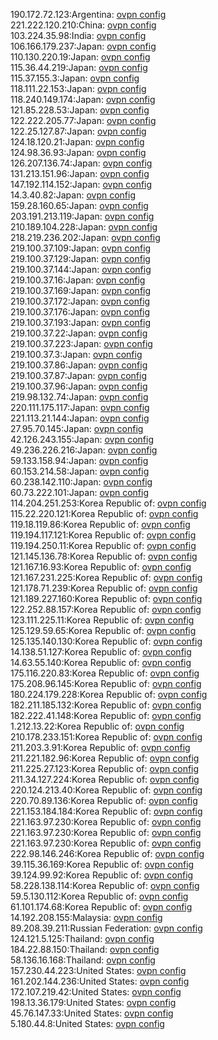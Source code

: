 190.172.72.123:Argentina: [ovpn config](vpn/190_172_72_123.ovpn)  
221.222.120.210:China: [ovpn config](vpn/221_222_120_210.ovpn)  
103.224.35.98:India: [ovpn config](vpn/103_224_35_98.ovpn)  
106.166.179.237:Japan: [ovpn config](vpn/106_166_179_237.ovpn)  
110.130.220.19:Japan: [ovpn config](vpn/110_130_220_19.ovpn)  
115.36.44.219:Japan: [ovpn config](vpn/115_36_44_219.ovpn)  
115.37.155.3:Japan: [ovpn config](vpn/115_37_155_3.ovpn)  
118.111.22.153:Japan: [ovpn config](vpn/118_111_22_153.ovpn)  
118.240.149.174:Japan: [ovpn config](vpn/118_240_149_174.ovpn)  
121.85.228.53:Japan: [ovpn config](vpn/121_85_228_53.ovpn)  
122.222.205.77:Japan: [ovpn config](vpn/122_222_205_77.ovpn)  
122.25.127.87:Japan: [ovpn config](vpn/122_25_127_87.ovpn)  
124.18.120.21:Japan: [ovpn config](vpn/124_18_120_21.ovpn)  
124.98.36.93:Japan: [ovpn config](vpn/124_98_36_93.ovpn)  
126.207.136.74:Japan: [ovpn config](vpn/126_207_136_74.ovpn)  
131.213.151.96:Japan: [ovpn config](vpn/131_213_151_96.ovpn)  
147.192.114.152:Japan: [ovpn config](vpn/147_192_114_152.ovpn)  
14.3.40.82:Japan: [ovpn config](vpn/14_3_40_82.ovpn)  
159.28.160.65:Japan: [ovpn config](vpn/159_28_160_65.ovpn)  
203.191.213.119:Japan: [ovpn config](vpn/203_191_213_119.ovpn)  
210.189.104.228:Japan: [ovpn config](vpn/210_189_104_228.ovpn)  
218.219.236.202:Japan: [ovpn config](vpn/218_219_236_202.ovpn)  
219.100.37.109:Japan: [ovpn config](vpn/219_100_37_109.ovpn)  
219.100.37.129:Japan: [ovpn config](vpn/219_100_37_129.ovpn)  
219.100.37.144:Japan: [ovpn config](vpn/219_100_37_144.ovpn)  
219.100.37.16:Japan: [ovpn config](vpn/219_100_37_16.ovpn)  
219.100.37.169:Japan: [ovpn config](vpn/219_100_37_169.ovpn)  
219.100.37.172:Japan: [ovpn config](vpn/219_100_37_172.ovpn)  
219.100.37.176:Japan: [ovpn config](vpn/219_100_37_176.ovpn)  
219.100.37.193:Japan: [ovpn config](vpn/219_100_37_193.ovpn)  
219.100.37.22:Japan: [ovpn config](vpn/219_100_37_22.ovpn)  
219.100.37.223:Japan: [ovpn config](vpn/219_100_37_223.ovpn)  
219.100.37.3:Japan: [ovpn config](vpn/219_100_37_3.ovpn)  
219.100.37.86:Japan: [ovpn config](vpn/219_100_37_86.ovpn)  
219.100.37.87:Japan: [ovpn config](vpn/219_100_37_87.ovpn)  
219.100.37.96:Japan: [ovpn config](vpn/219_100_37_96.ovpn)  
219.98.132.74:Japan: [ovpn config](vpn/219_98_132_74.ovpn)  
220.111.175.117:Japan: [ovpn config](vpn/220_111_175_117.ovpn)  
221.113.21.144:Japan: [ovpn config](vpn/221_113_21_144.ovpn)  
27.95.70.145:Japan: [ovpn config](vpn/27_95_70_145.ovpn)  
42.126.243.155:Japan: [ovpn config](vpn/42_126_243_155.ovpn)  
49.236.226.216:Japan: [ovpn config](vpn/49_236_226_216.ovpn)  
59.133.158.94:Japan: [ovpn config](vpn/59_133_158_94.ovpn)  
60.153.214.58:Japan: [ovpn config](vpn/60_153_214_58.ovpn)  
60.238.142.110:Japan: [ovpn config](vpn/60_238_142_110.ovpn)  
60.73.222.101:Japan: [ovpn config](vpn/60_73_222_101.ovpn)  
114.204.251.253:Korea Republic of: [ovpn config](vpn/114_204_251_253.ovpn)  
115.22.220.121:Korea Republic of: [ovpn config](vpn/115_22_220_121.ovpn)  
119.18.119.86:Korea Republic of: [ovpn config](vpn/119_18_119_86.ovpn)  
119.194.117.121:Korea Republic of: [ovpn config](vpn/119_194_117_121.ovpn)  
119.194.250.11:Korea Republic of: [ovpn config](vpn/119_194_250_11.ovpn)  
121.145.136.78:Korea Republic of: [ovpn config](vpn/121_145_136_78.ovpn)  
121.167.16.93:Korea Republic of: [ovpn config](vpn/121_167_16_93.ovpn)  
121.167.231.225:Korea Republic of: [ovpn config](vpn/121_167_231_225.ovpn)  
121.178.71.239:Korea Republic of: [ovpn config](vpn/121_178_71_239.ovpn)  
121.189.227.160:Korea Republic of: [ovpn config](vpn/121_189_227_160.ovpn)  
122.252.88.157:Korea Republic of: [ovpn config](vpn/122_252_88_157.ovpn)  
123.111.225.11:Korea Republic of: [ovpn config](vpn/123_111_225_11.ovpn)  
125.129.59.65:Korea Republic of: [ovpn config](vpn/125_129_59_65.ovpn)  
125.135.140.130:Korea Republic of: [ovpn config](vpn/125_135_140_130.ovpn)  
14.138.51.127:Korea Republic of: [ovpn config](vpn/14_138_51_127.ovpn)  
14.63.55.140:Korea Republic of: [ovpn config](vpn/14_63_55_140.ovpn)  
175.116.220.83:Korea Republic of: [ovpn config](vpn/175_116_220_83.ovpn)  
175.208.96.145:Korea Republic of: [ovpn config](vpn/175_208_96_145.ovpn)  
180.224.179.228:Korea Republic of: [ovpn config](vpn/180_224_179_228.ovpn)  
182.211.185.132:Korea Republic of: [ovpn config](vpn/182_211_185_132.ovpn)  
182.222.41.148:Korea Republic of: [ovpn config](vpn/182_222_41_148.ovpn)  
1.212.13.22:Korea Republic of: [ovpn config](vpn/1_212_13_22.ovpn)  
210.178.233.151:Korea Republic of: [ovpn config](vpn/210_178_233_151.ovpn)  
211.203.3.91:Korea Republic of: [ovpn config](vpn/211_203_3_91.ovpn)  
211.221.182.96:Korea Republic of: [ovpn config](vpn/211_221_182_96.ovpn)  
211.225.27.123:Korea Republic of: [ovpn config](vpn/211_225_27_123.ovpn)  
211.34.127.224:Korea Republic of: [ovpn config](vpn/211_34_127_224.ovpn)  
220.124.213.40:Korea Republic of: [ovpn config](vpn/220_124_213_40.ovpn)  
220.70.89.136:Korea Republic of: [ovpn config](vpn/220_70_89_136.ovpn)  
221.153.184.184:Korea Republic of: [ovpn config](vpn/221_153_184_184.ovpn)  
221.163.97.230:Korea Republic of: [ovpn config](vpn/221_163_97_230.ovpn)  
221.163.97.230:Korea Republic of: [ovpn config](vpn/221_163_97_230.ovpn)  
221.163.97.230:Korea Republic of: [ovpn config](vpn/221_163_97_230.ovpn)  
222.98.146.246:Korea Republic of: [ovpn config](vpn/222_98_146_246.ovpn)  
39.115.36.169:Korea Republic of: [ovpn config](vpn/39_115_36_169.ovpn)  
39.124.99.92:Korea Republic of: [ovpn config](vpn/39_124_99_92.ovpn)  
58.228.138.114:Korea Republic of: [ovpn config](vpn/58_228_138_114.ovpn)  
59.5.130.112:Korea Republic of: [ovpn config](vpn/59_5_130_112.ovpn)  
61.101.174.68:Korea Republic of: [ovpn config](vpn/61_101_174_68.ovpn)  
14.192.208.155:Malaysia: [ovpn config](vpn/14_192_208_155.ovpn)  
89.208.39.211:Russian Federation: [ovpn config](vpn/89_208_39_211.ovpn)  
124.121.5.125:Thailand: [ovpn config](vpn/124_121_5_125.ovpn)  
184.22.88.150:Thailand: [ovpn config](vpn/184_22_88_150.ovpn)  
58.136.16.168:Thailand: [ovpn config](vpn/58_136_16_168.ovpn)  
157.230.44.223:United States: [ovpn config](vpn/157_230_44_223.ovpn)  
161.202.144.236:United States: [ovpn config](vpn/161_202_144_236.ovpn)  
172.107.219.42:United States: [ovpn config](vpn/172_107_219_42.ovpn)  
198.13.36.179:United States: [ovpn config](vpn/198_13_36_179.ovpn)  
45.76.147.33:United States: [ovpn config](vpn/45_76_147_33.ovpn)  
5.180.44.8:United States: [ovpn config](vpn/5_180_44_8.ovpn)  
